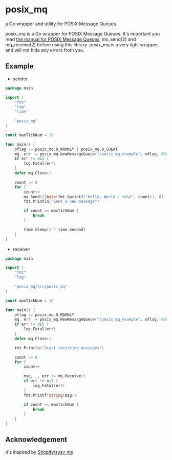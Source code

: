 # posix_mq

a Go wrapper and utility for POSIX Message Queues

posix_mq is a Go wrapper for POSIX Message Queues. It's important you read [the manual for POSIX Message Queues](http://man7.org/linux/man-pages/man7/mq_overview.7.html), ms_send(2) and mq_receive(2) before using this library. posix_mq is a very light wrapper, and will not hide any errors from you.

## Example

- sender

```go
package main

import (
	"fmt"
	"log"
	"time"

	"posix_mq"
)

const maxTickNum = 10

func main() {
	oflag := posix_mq.O_WRONLY | posix_mq.O_CREAT
	mq, err := posix_mq.NewMessageQueue("/posix_mq_example", oflag, 0666, nil)
	if err != nil {
		log.Fatal(err)
	}
	defer mq.Close()

	count := 0
	for {
		count++
		mq.Send([]byte(fmt.Sprintf("Hello, World : %d\n", count)), 0)
		fmt.Println("Sent a new message")

		if count >= maxTickNum {
			break
		}

		time.Sleep(1 * time.Second)
	}
}
```

- receiver

```go
package main

import (
	"fmt"
	"log"

	"posix_mq/src/posix_mq"
)

const maxTickNum = 10

func main() {
	oflag := posix_mq.O_RDONLY
	mq, err := posix_mq.NewMessageQueue("/posix_mq_example", oflag, 0666, nil)
	if err != nil {
		log.Fatal(err)
	}
	defer mq.Close()

	fmt.Println("Start receiving messages")

	count := 0
	for {
		count++

		msg, _, err := mq.Receive()
		if err != nil {
			log.Fatal(err)
		}
		fmt.Printf(string(msg))

		if count >= maxTickNum {
			break
		}
	}
}
```

## Acknowledgement

It's inspired by [Shopify/sysv_mq](https://github.com/Shopify/sysv_mq)
